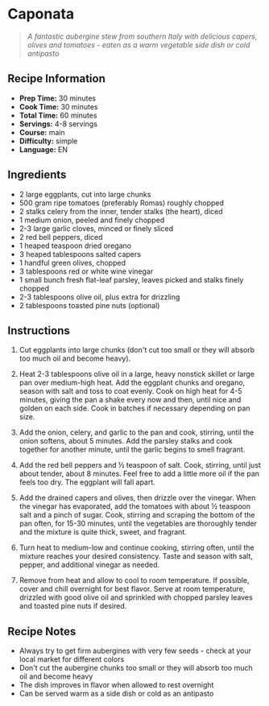 
# Caponata

> *A fantastic aubergine stew from southern Italy with delicious capers, olives and tomatoes - eaten as a warm vegetable side dish or cold antipasto*

## Recipe Information

- **Prep Time:** 30 minutes
- **Cook Time:** 30 minutes
- **Total Time:** 60 minutes
- **Servings:** 4-8 servings
- **Course:** main
- **Difficulty:** simple
- **Language:** EN

## Ingredients

- 2 large eggplants, cut into large chunks
- 500 gram ripe tomatoes (preferably Romas) roughly chopped
- 2 stalks celery from the inner, tender stalks (the heart), diced
- 1 medium onion, peeled and finely chopped
- 2-3 large garlic cloves, minced or finely sliced
- 2 red bell peppers, diced
- 1 heaped teaspoon dried oregano
- 3 heaped tablespoons salted capers
- 1 handful green olives, chopped
- 3 tablespoons red or white wine vinegar
- 1 small bunch fresh flat-leaf parsley, leaves picked and stalks finely chopped
- 2-3 tablespoons olive oil, plus extra for drizzling
- 2 tablespoons toasted pine nuts (optional)

## Instructions

1. Cut eggplants into large chunks (don't cut too small or they will absorb too much oil and become heavy).

2. Heat 2-3 tablespoons olive oil in a large, heavy nonstick skillet or large pan over medium-high heat. Add the eggplant chunks and oregano, season with salt and toss to coat evenly. Cook on high heat for 4-5 minutes, giving the pan a shake every now and then, until nice and golden on each side. Cook in batches if necessary depending on pan size.

3. Add the onion, celery, and garlic to the pan and cook, stirring, until the onion softens, about 5 minutes. Add the parsley stalks and cook together for another minute, until the garlic begins to smell fragrant.

4. Add the red bell peppers and ½ teaspoon of salt. Cook, stirring, until just about tender, about 8 minutes. Feel free to add a little more oil if the pan feels too dry. The eggplant will fall apart.

5. Add the drained capers and olives, then drizzle over the vinegar. When the vinegar has evaporated, add the tomatoes with about ½ teaspoon salt and a pinch of sugar. Cook, stirring and scraping the bottom of the pan often, for 15-30 minutes, until the vegetables are thoroughly tender and the mixture is quite thick, sweet, and fragrant.

6. Turn heat to medium-low and continue cooking, stirring often, until the mixture reaches your desired consistency. Taste and season with salt, pepper, and additional vinegar as needed.

7. Remove from heat and allow to cool to room temperature. If possible, cover and chill overnight for best flavor. Serve at room temperature, drizzled with good olive oil and sprinkled with chopped parsley leaves and toasted pine nuts if desired.

## Recipe Notes

- Always try to get firm aubergines with very few seeds - check at your local market for different colors
- Don't cut the aubergine chunks too small or they will absorb too much oil and become heavy
- The dish improves in flavor when allowed to rest overnight
- Can be served warm as a side dish or cold as an antipasto

